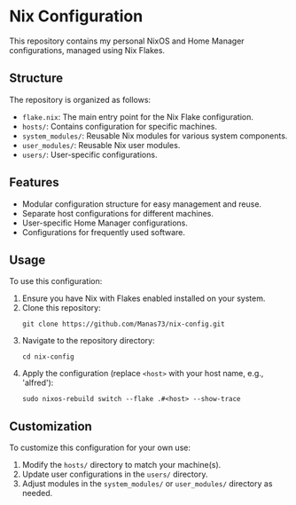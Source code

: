 # Nix Configuration

This repository contains my personal NixOS and Home Manager configurations, managed using Nix Flakes.

## Structure

The repository is organized as follows:

- `flake.nix`: The main entry point for the Nix Flake configuration.
- `hosts/`: Contains configuration for specific machines.
- `system_modules/`: Reusable Nix modules for various system components.
- `user_modules/`: Reusable Nix user modules.
- `users/`: User-specific configurations.

## Features

- Modular configuration structure for easy management and reuse.
- Separate host configurations for different machines.
- User-specific Home Manager configurations.
- Configurations for frequently used software.

## Usage

To use this configuration:

1. Ensure you have Nix with Flakes enabled installed on your system.
2. Clone this repository:
    ```shell
    git clone https://github.com/Manas73/nix-config.git
    ```
3. Navigate to the repository directory:
    ```shell
    cd nix-config
    ```
4. Apply the configuration (replace `<host>` with your host name, e.g., 'alfred'):
    ```shell
    sudo nixos-rebuild switch --flake .#<host> --show-trace
    ```

## Customization

To customize this configuration for your own use:

1. Modify the `hosts/` directory to match your machine(s).
2. Update user configurations in the `users/` directory.
3. Adjust modules in the `system_modules/` or `user_modules/` directory as needed.

